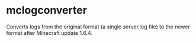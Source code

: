 mclogconverter
==============

Converts logs from the original format (a single server.log file) to the newer format after Minecraft update 1.6.4.
